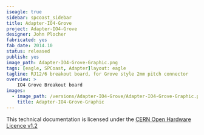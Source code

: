 ```yaml
---
iseagle: true
sidebar: spcoast_sidebar
title: Adapter-IO4-Grove
project: Adapter-IO4-Grove
designer: John Plocher
fabricated: yes
fab_date: 2014.10
status: released
publish: yes
image_path: Adapter-IO4-Grove-Graphic.png
tags: [eagle, SPCoast, Adapter]layout: eagle
tagline: RJ12/6 breakout board, for Grove style 2mm pitch connector
overview: >
    IO4 Grove Breakout board
images:
  - image_path: /versions/Adapter-IO4-Grove/Adapter-IO4-Grove-Graphic.png
    title: Adapter-IO4-Grove-Graphic
---
```



This technical documentation is licensed under the [CERN Open Hardware Licence v1.2](http://www.ohwr.org/attachments/2388/cern_ohl_v_1_2.txt)
